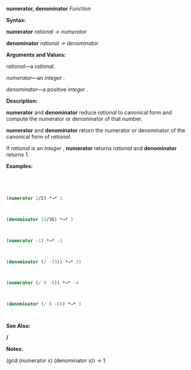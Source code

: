 **numerator, denominator** *Function* 



**Syntax:** 



**numerator** *rational → numerator* 



**denominator** *rational → denominator* 



**Arguments and Values:** 



*rational*—a *rational*. 



*numerator*—an *integer* . 



*denominator*—a positive *integer* . 



**Description:** 



**numerator** and **denominator** reduce *rational* to canonical form and compute the numerator or denominator of that number. 



**numerator** and **denominator** return the numerator or denominator of the canonical form of *rational*. 



If *rational* is an *integer* , **numerator** returns *rational* and **denominator** returns 1. 



**Examples:**
```lisp
 



(numerator 1/2) *→* 1 



(denominator 12/36) *→* 3 



(numerator -1) *→* -1 



(denominator (/ -33)) *→* 33 



(numerator (/ 8 -6)) *→* -4 



(denominator (/ 8 -6)) *→* 3 




```
**See Also:** 



**/** 







 



 



**Notes:** 



(gcd (numerator x) (denominator x)) *→* 1 



